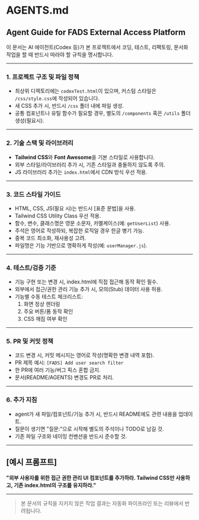 # AGENTS.md

## Agent Guide for FADS External Access Platform

이 문서는 AI 에이전트(Codex 등)가 본 프로젝트에서 코딩, 테스트, 리팩토링, 문서화 작업을 할 때 반드시 따라야 할 규칙을 명시합니다.

---

### 1. 프로젝트 구조 및 파일 정책

- 최상위 디렉토리에는 `codexTest.html`이 있으며, 커스텀 스타일은 `/css/style.css`에 작성되어 있습니다.
- 새 CSS 추가 시, 반드시 `/css` 폴더 내에 파일 생성.
- 공통 컴포넌트나 유틸 함수가 필요할 경우, 별도의 `/components` 혹은 `/utils` 폴더 생성(필요시).

---

### 2. 기술 스택 및 라이브러리

- **Tailwind CSS**와 **Font Awesome**을 기본 스타일로 사용합니다.
- 외부 스타일/라이브러리 추가 시, 기존 스타일과 충돌하지 않도록 주의.
- JS 라이브러리 추가는 `index.html`에서 CDN 방식 우선 적용.

---

### 3. 코드 스타일 가이드

- HTML, CSS, JS(필요 시)는 반드시 [표준 문법]을 사용.
- Tailwind CSS Utility Class 우선 적용.
- 함수, 변수, 클래스명은 영문 소문자, 카멜케이스(예: `getUserList`) 사용.
- 주석은 영어로 작성하되, 복잡한 로직일 경우 한글 병기 가능.
- 중복 코드 최소화, 재사용성 고려.
- 파일명은 기능 기반으로 명확하게 작성(예: `userManager.js`).

---

### 4. 테스트/검증 기준

- 기능 구현 또는 변경 시, index.html에 직접 접근해 동작 확인 필수.
- 외부에서 접근/권한 관리 기능 추가 시, 모의(Stub) 데이터 사용 허용.
- 기능별 수동 테스트 체크리스트:  
  1. 화면 정상 렌더링  
  2. 주요 버튼/폼 동작 확인  
  3. CSS 깨짐 여부 확인

---

### 5. PR 및 커밋 정책

- 코드 변경 시, 커밋 메시지는 영어로 작성(명확한 변경 내역 포함).
- PR 제목 예시: `[FADS] Add user search filter`
- 한 PR에 여러 기능/버그 픽스 혼합 금지.
- 문서(README/AGENTS) 변경도 PR로 처리.

---

### 6. 추가 지침

- agent가 새 파일/컴포넌트/기능 추가 시, 반드시 README에도 관련 내용을 업데이트.
- 질문이 생기면 "질문:"으로 시작해 별도의 주석이나 TODO로 남길 것.
- 기존 파일 구조와 네이밍 컨벤션을 반드시 준수할 것.

---

## [예시 프롬프트]

**"외부 사용자를 위한 접근 권한 관리 UI 컴포넌트를 추가하라. Tailwind CSS만 사용하고, 기존 index.html의 구조를 유지하라."**

---

> 본 문서의 규칙을 지키지 않은 작업 결과는 자동화 파이프라인 또는 리뷰에서 반려됩니다.

